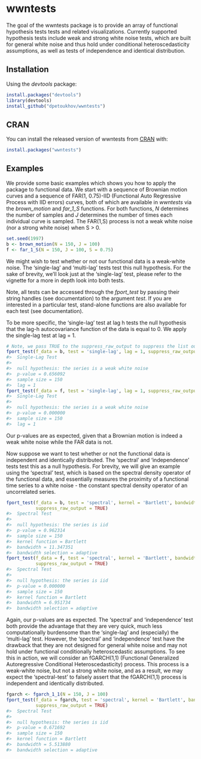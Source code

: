 
<!-- README.md is generated from README.Rmd. Please edit that file -->

# wwntests

The goal of the wwntests package is to provide an array of functional
hypothesis tests tests and related visualizations. Currently supported
hypothesis tests include weak and strong white noise tests, which are
built for general white noise and thus hold under conditional
heteroscedasticity assumptions, as well as tests of independence and
identical distribution.

## Installation

Using the *devtools* package:

``` r
install.packages("devtools")
library(devtools)
install_github("dpetoukhov/wwntests")
```

## CRAN

You can install the released version of wwntests from
[CRAN](https://CRAN.R-project.org) with:

``` r
install.packages("wwntests")
```

## Examples

We provide some basic examples which shows you how to apply the package
to functional data. We start with a sequence of Brownian motion curves
and a sequence of FAR(1, 0.75)-IID (Functional Auto Regressive Process
with IID errors) curves, both of which are available in *wwntests* via
the *brown\_motion* and *far\_1\_S* functions. For both functions, *N*
determines the number of samples and *J* determines the number of times
each individual curve is sampled. The FAR(1,S) process is not a weak
white noise (nor a strong white noise) when S \> 0.

``` r
set.seed(1997)
b <- brown_motion(N = 150, J = 100)
f <- far_1_S(N = 150, J = 100, S = 0.75)
```

We might wish to test whether or not our functional data is a weak-white
noise. The ‘single-lag’ and ‘multi-lag’ tests test this null hypothesis.
For the sake of brevity, we’ll look just at the ‘single-lag’ test,
please refer to the vignette for a more in depth look into both tests.

Note, all tests can be accessed through the *fport\_test* by passing
their string handles (see documentation) to the argument *test*. If you
are interested in a particular test, stand-alone functions are also
available for each test (see documentation).

To be more specific, the ‘single-lag’ test at lag h tests the null
hypothesis that the lag-h autocovariance function of the data is equal
to 0. We apply the single-lag test at lag =
1.

``` r
# Note, we pass TRUE to the suppress_raw_output to suppress the list output of the function.
fport_test(f_data = b, test = 'single-lag', lag = 1, suppress_raw_output = TRUE)
#>  Single-Lag Test
#> 
#>  null hypothesis: the series is a weak white noise
#>  p-value = 0.656092
#>  sample size = 150
#>  lag = 1
fport_test(f_data = f, test = 'single-lag', lag = 1, suppress_raw_output = TRUE)
#>  Single-Lag Test
#> 
#>  null hypothesis: the series is a weak white noise
#>  p-value = 0.000000
#>  sample size = 150
#>  lag = 1
```

Our p-values are as expected, given that a Brownian motion is indeed a
weak white noise while the FAR data is not.

Now suppose we want to test whether or not the functional data is
independent and identically distributed. The ‘spectral’ and
‘independence’ tests test this as a null hypothesis. For brevity, we
will give an example using the ‘spectral’ test, which is based on the
spectral density operator of the functional data, and essentially
measures the proximity of a functional time series to a white noise -
the constant spectral density operator of an uncorrelated
series.

``` r
fport_test(f_data = b, test = 'spectral', kernel = 'Bartlett', bandwidth = 'adaptive', 
           suppress_raw_output = TRUE)
#>  Spectral Test
#> 
#>  null hypothesis: the series is iid
#>  p-value = 0.962314
#>  sample size = 150
#>  kernel function = Bartlett
#>  bandwidth = 11.347351
#>  bandwidth selection = adaptive
fport_test(f_data = f, test = 'spectral', kernel = 'Bartlett', bandwidth = 'adaptive', 
           suppress_raw_output = TRUE)
#>  Spectral Test
#> 
#>  null hypothesis: the series is iid
#>  p-value = 0.000000
#>  sample size = 150
#>  kernel function = Bartlett
#>  bandwidth = 6.951734
#>  bandwidth selection = adaptive
```

Again, our p-values are as expected. The ‘spectral’ and ‘independence’
test both provide the advantage that they are very quick, much less
computationally burdensome than the ‘single-lag’ and (especially) the
‘multi-lag’ test. However, the ‘spectral’ and ‘independence’ test have
the drawback that they are not designed for general white noise and may
not hold under functional conditionally heteroscedastic assumptions. To
see this in action, we will consider an fGARCH(1,1) (Functional
Generalized Autoregressive Conditional Heteroscedasticity) process. This
process is a weak-white noise, but not a strong white noise, and as a
result, we may expect the ‘spectral-test’ to falsely assert that the
fGARCH(1,1) process is independent and identically distributed.

``` r
fgarch <- fgarch_1_1(N = 150, J = 100)
fport_test(f_data = fgarch, test = 'spectral', kernel = 'Bartlett', bandwidth = 'adaptive',
           suppress_raw_output = TRUE)
#>  Spectral Test
#> 
#>  null hypothesis: the series is iid
#>  p-value = 0.671692
#>  sample size = 150
#>  kernel function = Bartlett
#>  bandwidth = 5.513880
#>  bandwidth selection = adaptive
```
